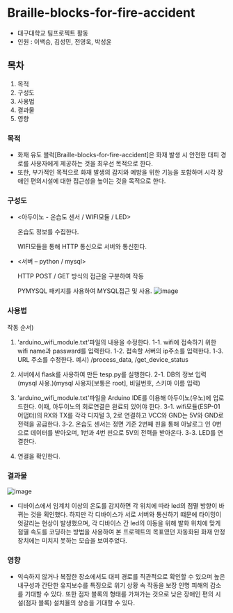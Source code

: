 # Braille-blocks-for-fire-accident

- 대구대학교 팀프로젝트 활동
- 인원 : 이백승, 김성민, 전영욱, 박성윤

## 목차

1. 목적
2. 구성도
3. 사용법
4. 결과물
5. 영향

### 목적

- 화재 유도 블럭[Braille-blocks-for-fire-accident]은 화재 발생 시 안전한 대피 경로를 사용자에게 제공하는 것을 최우선 목적으로 한다.
- 또한, 부가적인 목적으로 화재 발생의 감지와 예방을 위한 기능을 포함하며 시각 장애인 편의시설에 대한 접근성을 높이는 것을 목적으로 한다.

### 구성도

- <아두이노 - 온습도 센서 /  WIFI모듈 / LED>
  
  온습도 정보를 수집한다.
  
  WIFI모듈을 통해 HTTP 통신으로 서버와 통신한다.

- <서버 – python / mysql>
  
  HTTP POST / GET 방식의 접근을 구분하여 작동
  
  PYMYSQL 패키지를 사용하여 MYSQL접근 및 사용.
![image](https://github.com/21828707/Braille-blocks-for-fire-accident/assets/102271662/ae95ac1d-d4a4-43e7-9ae0-72f0b03ae53c)

### 사용법

작동 순서)
1. 'arduino_wifi_module.txt'파일의 내용을 수정한다.
1-1. wifi에 접속하기 위한 wifi name과 passward를 입력한다.
1-2. 접속할 서버의 ip주소를 입력한다.
1-3. URL 주소를 수정한다. 예시) /process_data, /get_device_status

2. 서버에서 flask를 사용하여 만든 tesp.py를 실행한다.
2-1. DB의 정보 입력 (mysql 사용.)(mysql 사용자[보통은 root], 비밀번호, 스키마 이름 입력)

3. 'arduino_wifi_module.txt'파일을 Arduino IDE를 이용해 아두이노(우노)에 업로드한다. 이때, 아두이노의 회로연결은 완료되 있어야 한다.
3-1. wifi모듈(ESP-01 어댑터)의 RX와 TX를 각각 디지털 3, 2로 연결하고 VCC와 GND는 5V와 GND로 전력을 공급한다.
3-2. 온습도 센서는 정면 기준 2번째 핀을 통해 아날로그 인 0번으로 데이터를 받아오며, 1번과 4번 핀으로 5V의 전력을 받아온다.
3-3. LED를 연결한다.

4. 연결을 확인한다.

### 결과물

![image](https://github.com/21828707/Braille-blocks-for-fire-accident/assets/102271662/e55faf91-a1a5-4630-b021-32d32e3a488c)

- 디바이스에서 임계치 이상의 온도를 감지하면 각 위치에 따라 led의 점멸 방향이 바뀌는 것을 획인했다. 하지만 각 디바이스가 서로 서버와 통신하기 떄문에 타이밍이 엇갈리는 현상이 발생했으며, 각 디바이스 간 led의 이동을 위해 발화 위치에 맞게 점멸 속도를 코딩하는 방법을 사용하여 본 프로젝트의 목표였던 자동화된 화재 안정 장치에는 미치지 못하는 모습을 보여주었다.  

### 영향

- 익숙하지 않거나 복잡한 장소에서도 대피 경로를 직관적으로 확인할 수 있으며  높은 내구성과 간단한 유지보수를 특징으로 위기 상황 속 작동을 보장 인명 피해의 감소를 기대할 수 있다. 또한 점자 블록의 형태를 가져가는 것으로 낮은 장애인 편의 시설(점자 블록) 설치율의 상승을 기대할 수 있다.
